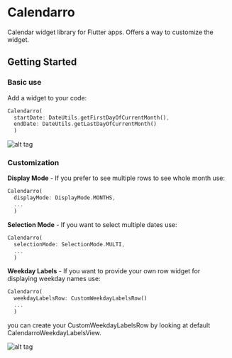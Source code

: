 # Calendarro

Calendar widget library for Flutter apps.
Offers a way to customize the widget.

## Getting Started


### Basic use
Add a widget to your code:
```dart
Calendarro(
  startDate: DateUtils.getFirstDayOfCurrentMonth(),
  endDate: DateUtils.getLastDayOfCurrentMonth()
  )
```
![alt tag](https://github.com/adamstyrc/calendarro/blob/master/sample1.gif) 


### Customization

<b>Display Mode</b> - If you prefer to see multiple rows to see whole month use:

```dart
Calendarro(
  displayMode: DisplayMode.MONTHS,
  ...
  )
```

<b>Selection Mode</b> - If you want to select multiple dates use:

```dart
Calendarro(
  selectionMode: SelectionMode.MULTI,
  ...
  )
```

<b>Weekday Labels</b> - If you want to provide your own row widget for displaying weekday names use:
```dart
Calendarro(
  weekdayLabelsRow: CustomWeekdayLabelsRow()
  ...
  )
```
you can create your CustomWeekdayLabelsRow by looking at default CalendarroWeekdayLabelsView.

![alt tag](https://github.com/adamstyrc/calendarro/blob/master/sample2.gif) 



  
  
  
